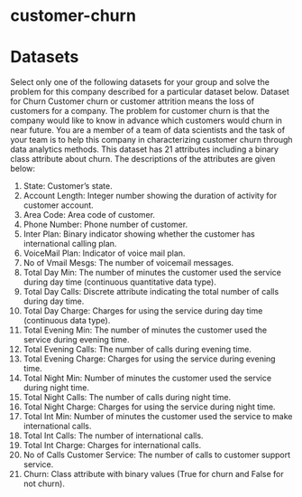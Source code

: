 # customer-churn
# Datasets
Select only one of the following datasets for your group and solve the problem for this company described for a particular dataset below.
Dataset for Churn
Customer churn or customer attrition means the loss of customers for a company. The problem for customer churn is that the company would like to know in advance which customers would churn in near future. You are a member of a team of data scientists and the task of your team is to help this company in characterizing customer churn through data analytics methods. This dataset has 21 attributes including a binary class attribute about churn. The descriptions of the attributes are given below:
1. State: Customer’s state.
2. Account Length: Integer number showing the duration of activity for customer account. 
3. Area Code: Area code of customer.
4. Phone Number: Phone number of customer.
5. Inter Plan: Binary indicator showing whether the customer has international calling plan. 
6. VoiceMail Plan: Indicator of voice mail plan.
7. No of Vmail Mesgs: The number of voicemail messages.
8. Total Day Min: The number of minutes the customer used the service during day time (continuous quantitative data type).
9. Total Day Calls: Discrete attribute indicating the total number of calls during day time. 
10. Total Day Charge: Charges for using the service during day time (continuous data type).
11. Total Evening Min: The number of minutes the customer used the service during evening time.
12. Total Evening Calls: The number of calls during evening time.
13. Total Evening Charge: Charges for using the service during evening time.
14. Total Night Min: Number of minutes the customer used the service during night time. 
15. Total Night Calls: The number of calls during night time.
16. Total Night Charge: Charges for using the service during night time.
17. Total Int Min: Number of minutes the customer used the service to make international calls.
18. Total Int Calls: The number of international calls.
19. Total Int Charge: Charges for international calls.
20. No of Calls Customer Service: The number of calls to customer support service.
21. Churn: Class attribute with binary values (True for churn and False for not churn).

 
